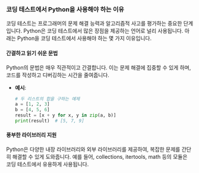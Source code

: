 ### 코딩 테스트에서 Python을 사용해야 하는 이유

코딩 테스트는 프로그래머의 문제 해결 능력과 알고리즘적 사고를 평가하는 중요한 단계입니다. Python은 코딩 테스트에서 많은 장점을 제공하는 언어로 널리 사용됩니다. 아래는 Python을 코딩 테스트에서 사용해야 하는 몇 가지 이유입니다.

#### 간결하고 읽기 쉬운 문법

Python의 문법은 매우 직관적이고 간결합니다. 이는 문제 해결에 집중할 수 있게 하며, 코드를 작성하고 디버깅하는 시간을 줄여줍니다.

- **예시**:
  ```python
  # 두 리스트의 합을 구하는 예제
  a = [1, 2, 3]
  b = [4, 5, 6]
  result = [x + y for x, y in zip(a, b)]
  print(result)  # [5, 7, 9]
  ```

#### 풍부한 라이브러리 지원

Python은 다양한 내장 라이브러리와 외부 라이브러리를 제공하여, 복잡한 문제를 간단히 해결할 수 있게 도와줍니다. 예를 들어, collections, itertools, math 등의 모듈은 코딩 테스트에서 유용하게 사용됩니다.